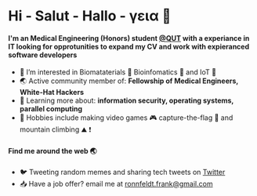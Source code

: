 
<!---
ronnfran/ronnfran is a ✨ special ✨ repository because its `README.md` (this file) appears on your GitHub profile.
You can click the Preview link to take a look at your changes.
--->

# Hi - Salut - Hallo - γεια :wave:


#### I'm an Medical Engineering (Honors) student [@QUT](https://www.qut.edu.au/) with a experiance in IT looking for opprotunities to expand my CV and work with expieranced software developers 

* :telescope: I’m interested in Biomataterials :bone: Bioinfomatics :dna: and IoT :satellite:
* :earth_asia: Active community member of: **Fellowship of Medical Engineers, White-Hat Hackers**
* :seedling: Learning more about: **information security, operating systems, parallel computing**
* :game_die: Hobbies include making video games :video_game: capture-the-flag :triangular_flag_on_post: and mountain climbing :mountain: :exclamation:  

#### Find me around the web :earth_asia:
* :bird: Tweeting random memes and sharing tech tweets on [Twitter]()
* :inbox_tray: Have a job offer? email me at ronnfeldt.frank@gmail.com

<!---
- 👋 Hi, I’m @ronnfran
- 👀 I’m interested in Biomataterials, Bioinfomatics and IoT
- 🌱 I’m currently learning Stress Analysis, Materials Science and Algorithm Analysis at Queensland Universiy of Technology
- 💞️ I’m looking to collaborate on projects on IoT and FEA on biomechanical systems
- 📫 How to reach me email > ronnfeldt.frank@gmail.com
--->
